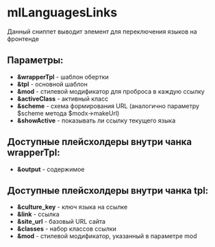 # mlLanguagesLinks

Данный сниппет выводит элемент для переключения языков на фронтенде

## Параметры:

- **&wrapperTpl** - шаблон обертки
- **&tpl** - основной шаблон
- **&mod** - стилевой модификатор для проброса в каждую ссылку
- **&activeClass** - активный класс
- **&scheme** - схема формирования URL (аналогично параметру $scheme метода $modx->makeUrl)
- **&showActive** - показывать ли ссылку текущего языка

## Доступные плейсхолдеры внутри чанка wrapperTpl:

- **&output** - содержимое

## Доступные плейсхолдеры внутри чанка tpl:

- **&culture_key** - ключ языка на ссылке
- **&link** - ссылка
- **&site_url** - базовый URL сайта
- **&classes** - набор классов ссылки
- **&mod** - стилевой модификатор, указанный в параметре mod
